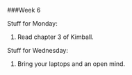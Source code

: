 ###Week 6

Stuff for Monday:

1. Read chapter 3 of Kimball.

Stuff for Wednesday:

1. Bring your laptops and an open mind.